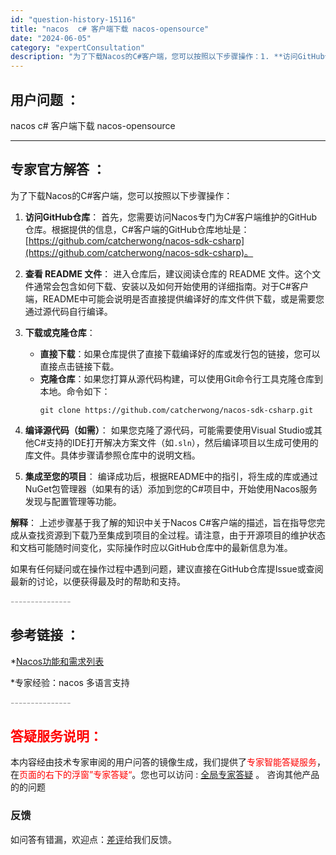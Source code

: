 ```yaml
---
id: "question-history-15116"
title: "nacos  c# 客户端下载 nacos-opensource"
date: "2024-06-05"
category: "expertConsultation"
description: "为了下载Nacos的C#客户端，您可以按照以下步骤操作：1. **访问GitHub仓库**：   首先，您需要访问Nacos专门为C#客户端维护的GitHub仓库。根据提供的信息，C#客户端的GitHub仓库地址是：[https://github.com/catcherwong/nacos-sdk-"
---
```


## 用户问题 ： 
 nacos  c# 客户端下载 nacos-opensource 

---------------
## 专家官方解答 ：

为了下载Nacos的C#客户端，您可以按照以下步骤操作：

1. **访问GitHub仓库**：
   首先，您需要访问Nacos专门为C#客户端维护的GitHub仓库。根据提供的信息，C#客户端的GitHub仓库地址是：[https://github.com/catcherwong/nacos-sdk-csharp](https://github.com/catcherwong/nacos-sdk-csharp)。

2. **查看 README 文件**：
   进入仓库后，建议阅读仓库的 README 文件。这个文件通常会包含如何下载、安装以及如何开始使用的详细指南。对于C#客户端，README中可能会说明是否直接提供编译好的库文件供下载，或是需要您通过源代码自行编译。

3. **下载或克隆仓库**：
   - **直接下载**：如果仓库提供了直接下载编译好的库或发行包的链接，您可以直接点击链接下载。
   - **克隆仓库**：如果您打算从源代码构建，可以使用Git命令行工具克隆仓库到本地。命令如下：
     ```
     git clone https://github.com/catcherwong/nacos-sdk-csharp.git
     ```

4. **编译源代码（如需）**：
   如果您克隆了源代码，可能需要使用Visual Studio或其他C#支持的IDE打开解决方案文件（如`.sln`），然后编译项目以生成可使用的库文件。具体步骤请参照仓库中的说明文档。

5. **集成至您的项目**：
   编译成功后，根据README中的指引，将生成的库或通过NuGet包管理器（如果有的话）添加到您的C#项目中，开始使用Nacos服务发现与配置管理等功能。

**解释**：
上述步骤基于我了解的知识中关于Nacos C#客户端的描述，旨在指导您完成从查找资源到下载乃至集成到项目的全过程。请注意，由于开源项目的维护状态和文档可能随时间变化，实际操作时应以GitHub仓库中的最新信息为准。

如果有任何疑问或在操作过程中遇到问题，建议直接在GitHub仓库提Issue或查阅最新的讨论，以便获得最及时的帮助和支持。


<font color="#949494">---------------</font> 


## 参考链接 ：

*[Nacos功能和需求列表](https://nacos.io/docs/latest/archive/feature-list)
 
 *专家经验：nacos 多语言支持 


 <font color="#949494">---------------</font> 
 


## <font color="#FF0000">答疑服务说明：</font> 

本内容经由技术专家审阅的用户问答的镜像生成，我们提供了<font color="#FF0000">专家智能答疑服务</font>，在<font color="#FF0000">页面的右下的浮窗”专家答疑“</font>。您也可以访问 : [全局专家答疑](https://opensource.alibaba.com/chatBot) 。 咨询其他产品的的问题

### 反馈
如问答有错漏，欢迎点：[差评](https://ai.nacos.io/user/feedbackByEnhancerGradePOJOID?enhancerGradePOJOId=15128)给我们反馈。
